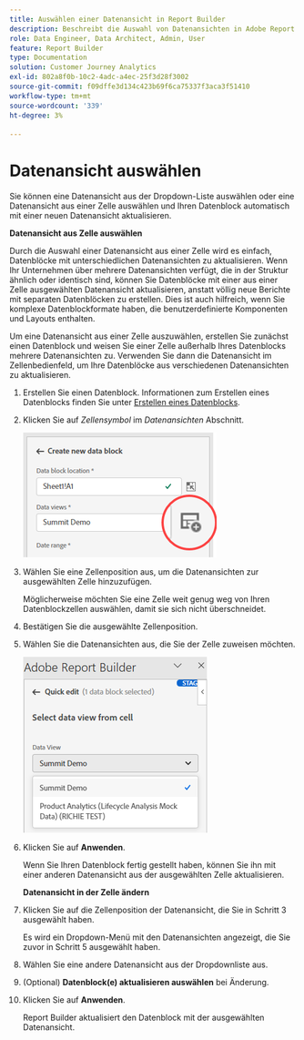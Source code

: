 ```yaml
---
title: Auswählen einer Datenansicht in Report Builder
description: Beschreibt die Auswahl von Datenansichten in Adobe Report Builder
role: Data Engineer, Data Architect, Admin, User
feature: Report Builder
type: Documentation
solution: Customer Journey Analytics
exl-id: 802a8f0b-10c2-4adc-a4ec-25f3d28f3002
source-git-commit: f09dffe3d134c423b69f6ca75337f3aca3f51410
workflow-type: tm+mt
source-wordcount: '339'
ht-degree: 3%

---
```


# Datenansicht auswählen

Sie können eine Datenansicht aus der Dropdown-Liste auswählen oder eine Datenansicht aus einer Zelle auswählen und Ihren Datenblock automatisch mit einer neuen Datenansicht aktualisieren.

**Datenansicht aus Zelle auswählen**

Durch die Auswahl einer Datenansicht aus einer Zelle wird es einfach, Datenblöcke mit unterschiedlichen Datenansichten zu aktualisieren. Wenn Ihr Unternehmen über mehrere Datenansichten verfügt, die in der Struktur ähnlich oder identisch sind, können Sie Datenblöcke mit einer aus einer Zelle ausgewählten Datenansicht aktualisieren, anstatt völlig neue Berichte mit separaten Datenblöcken zu erstellen. Dies ist auch hilfreich, wenn Sie komplexe Datenblockformate haben, die benutzerdefinierte Komponenten und Layouts enthalten.

Um eine Datenansicht aus einer Zelle auszuwählen, erstellen Sie zunächst einen Datenblock und weisen Sie einer Zelle außerhalb Ihres Datenblocks mehrere Datenansichten zu. Verwenden Sie dann die Datenansicht im Zellenbedienfeld, um Ihre Datenblöcke aus verschiedenen Datenansichten zu aktualisieren.

1. Erstellen Sie einen Datenblock.
Informationen zum Erstellen eines Datenblocks finden Sie unter [Erstellen eines Datenblocks](/help/report-builder/create-a-data-block.md).

1. Klicken Sie auf *Zellensymbol* im *Datenansichten* Abschnitt.

   ![Zellensymbol](/help/report-builder/assets/cell-icon.png)

1. Wählen Sie eine Zellenposition aus, um die Datenansichten zur ausgewählten Zelle hinzuzufügen.

   Möglicherweise möchten Sie eine Zelle weit genug weg von Ihren Datenblockzellen auswählen, damit sie sich nicht überschneidet.

1. Bestätigen Sie die ausgewählte Zellenposition.

1. Wählen Sie die Datenansichten aus, die Sie der Zelle zuweisen möchten.

   ![Zellensymbol](/help/report-builder/assets/select-data-view.png)

1. Klicken Sie auf **Anwenden**.

   Wenn Sie Ihren Datenblock fertig gestellt haben, können Sie ihn mit einer anderen Datenansicht aus der ausgewählten Zelle aktualisieren.

   **Datenansicht in der Zelle ändern**

1. Klicken Sie auf die Zellenposition der Datenansicht, die Sie in Schritt 3 ausgewählt haben.

   Es wird ein Dropdown-Menü mit den Datenansichten angezeigt, die Sie zuvor in Schritt 5 ausgewählt haben.

1. Wählen Sie eine andere Datenansicht aus der Dropdownliste aus.

1. (Optional) **Datenblock(e) aktualisieren auswählen** bei Änderung.

1. Klicken Sie auf **Anwenden**.

   Report Builder aktualisiert den Datenblock mit der ausgewählten Datenansicht.
